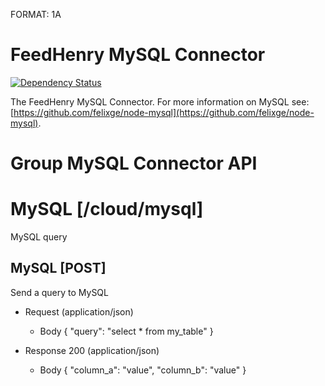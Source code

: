 FORMAT: 1A

# FeedHenry MySQL Connector
[![Dependency Status](https://img.shields.io/david/feedhenry-templates/fh-connector-mysql-cloud.svg?style=flat-square)](https://david-dm.org/feedhenry-templates/fh-connector-mysql-cloud)

The FeedHenry MySQL Connector. For more information on MySQL see: [https://github.com/felixge/node-mysql](https://github.com/felixge/node-mysql).

# Group MySQL Connector API

# MySQL [/cloud/mysql]

MySQL query

## MySQL [POST] 

Send a query to MySQL

+ Request (application/json)
    + Body
            {
              "query": "select * from my_table"
            }

+ Response 200 (application/json)
    + Body
            {
              "column_a": "value",
              "column_b": "value"
            }
